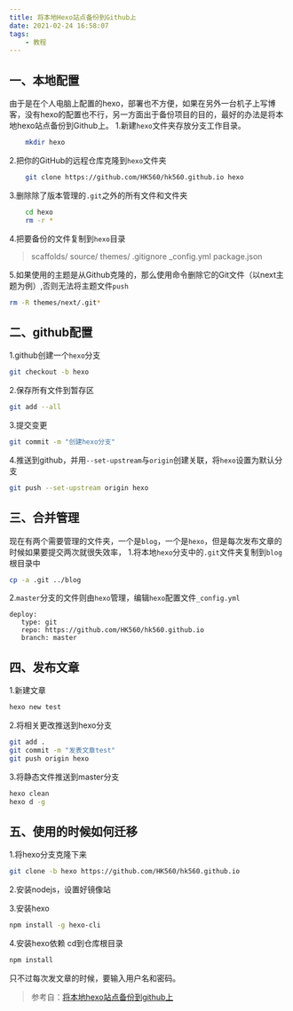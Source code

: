 ```yaml
---
title: 将本地Hexo站点备份到Github上
date: 2021-02-24 16:58:07
tags:
    - 教程
---
```


## 一、本地配置
由于是在个人电脑上配置的hexo，部署也不方便，如果在另外一台机子上写博客，没有hexo的配置也不行，另一方面出于备份项目的目的，最好的办法是将本地hexo站点备份到Github上。
1.新建`hexo`文件夹存放分支工作目录。
``` bash
    mkdir hexo
```
2.把你的GitHub的远程仓库克隆到`hexo`文件夹
``` bash
	git clone https://github.com/HK560/hk560.github.io hexo
```
3.删除除了版本管理的`.git`之外的所有文件和文件夹
``` bash
    cd hexo
    rm -r *
```
4.把要备份的文件复制到`hexo`目录
> scaffolds/
source/
themes/
.gitignore
_config.yml
package.json

5.如果使用的主题是从Github克隆的，那么使用命令删除它的Git文件（以next主题为例）,否则无法将主题文件`push`
``` bash
rm -R themes/next/.git*
```
## 二、github配置
1.github创建一个`hexo`分支
``` bash
git checkout -b hexo
```
2.保存所有文件到暂存区
``` bash
git add --all
```
3.提交变更
``` bash
git commit -m "创建hexo分支"
```
4.推送到github，并用`--set-upstream`与`origin`创建关联，将`hexo`设置为默认分支
``` bash
git push --set-upstream origin hexo
```
## 三、合并管理
现在有两个需要管理的文件夹，一个是`blog`，一个是`hexo`，但是每次发布文章的时候如果要提交两次就很失效率，
1.将本地`hexo`分支中的`.git`文件夹复制到`blog`根目录中
``` bash
cp -a .git ../blog
```
2.`master`分支的文件则由`hexo`管理，编辑`hexo`配置文件`_config.yml`
```
deploy:
   type: git
   repo: https://github.com/HK560/hk560.github.io
   branch: master
```

## 四、发布文章
1.新建文章
``` bash
hexo new test
```
2.将相关更改推送到hexo分支
```bash
git add .
git commit -m "发表文章test"
git push origin hexo
```
3.将静态文件推送到master分支
```bash
hexo clean 
hexo d -g
```

## 五、使用的时候如何迁移
1.将hexo分支克隆下来
``` bash
git clone -b hexo https://github.com/HK560/hk560.github.io
```
2.安装nodejs，设置好镜像站

3.安装hexo
``` bash
npm install -g hexo-cli
```

4.安装hexo依赖
cd到仓库根目录
``` bash
npm install
```
只不过每次发文章的时候，要输入用户名和密码。


> 参考自：[将本地hexo站点备份到github上](https://blog.csdn.net/weixin_44861399/article/details/104936907 "将本地hexo站点备份到github上")
